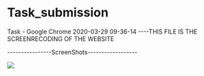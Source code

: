 # Task_submission

Task - Google Chrome 2020-03-29 09-36-14 ----THIS FILE IS THE SCREENRECODING OF THE WEBSITE

----------------ScreenShots------------------

![](ss1.png)
